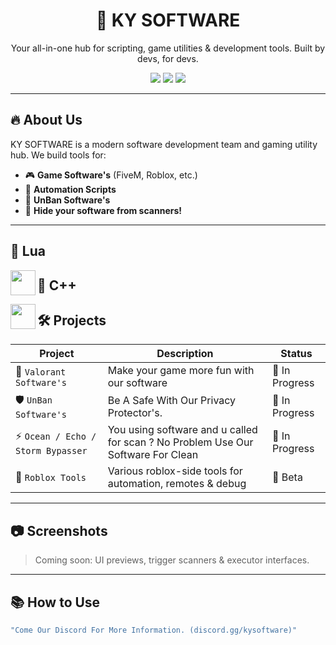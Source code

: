 <h1 align="center">🚀 KY SOFTWARE</h1>
<p align="center">Your all-in-one hub for scripting, game utilities & development tools. Built by devs, for devs.</p>

<p align="center">
  <img src="https://img.shields.io/github/stars/kysoftware/hub?style=social" />
  <img src="https://img.shields.io/github/forks/kysoftware/hub?style=social" />
  <img src="https://img.shields.io/github/license/kysoftware/hub" />
</p>

---

## 🔥 About Us

KY SOFTWARE is a modern software development team and gaming utility hub.
We build tools for:

- 🎮 **Game Software's** (FiveM, Roblox, etc.)
- 🧠 **Automation Scripts**
- 🧰 **UnBan Software's**
- 🧪 **Hide your software from scanners!**

---

## 🔵 Lua
<img align="left" src="https://img.icons8.com/color/48/000000/lua-language.png" width="40" />

## 🔵 C++
<img align="left" src="https://img.icons8.com/color/48/000000/c-plus-plus-logo.png" width="40" />

## 🛠️ Projects

| Project | Description | Status |
|--------|-------------|--------|
| 🎯 `Valorant Software's` | Make your game more fun with our software | 🚧 In Progress |
| 🛡 `UnBan Software's` |Be A Safe With Our Privacy Protector's. | 🚧 In Progress |
| ⚡ `Ocean / Echo / Storm Bypasser` | You using software and u called for scan ? No Problem Use Our Software For Clean | 🚧 In Progress |
| 🧩 `Roblox Tools` | Various roblox-side tools for automation, remotes & debug | 🧪 Beta |

---

## 📷 Screenshots

> Coming soon: UI previews, trigger scanners & executor interfaces.

---

## 📚 How to Use

```lua
"Come Our Discord For More Information. (discord.gg/kysoftware)"
